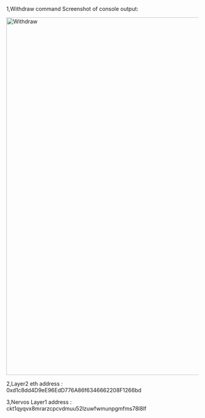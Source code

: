 
1,Withdraw command Screenshot of console output:


<img width="935" alt="Withdraw" src="https://user-images.githubusercontent.com/86060421/128666027-136f1d9c-3c7b-4999-94ad-72f2b6c479b0.png">


2,Layer2 eth address : 0xd1c8dd4D9eE96EdD776A86f6346662208F1266bd


3,Nervos Layer1 address : ckt1qyqvx8mrarzcpcvdmuu52lzuwfwmunpgmfms78l8lf
